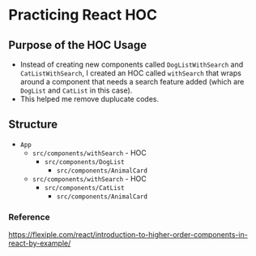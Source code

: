# Practicing React HOC

## Purpose of the HOC Usage
* Instead of creating new components called `DogListWithSearch` and `CatListWithSearch`, 
I created an HOC called `withSearch` that wraps around a component that needs a search feature added (which are `DogList` and `CatList` in this case).
* This helped me remove duplucate codes.

## Structure
* `App`
    * `src/components/withSearch` - HOC
        * `src/components/DogList`
            * `src/components/AnimalCard`
    * `src/components/withSearch` - HOC
        * `src/components/CatList`
            * `src/components/AnimalCard`

### Reference
https://flexiple.com/react/introduction-to-higher-order-components-in-react-by-example/